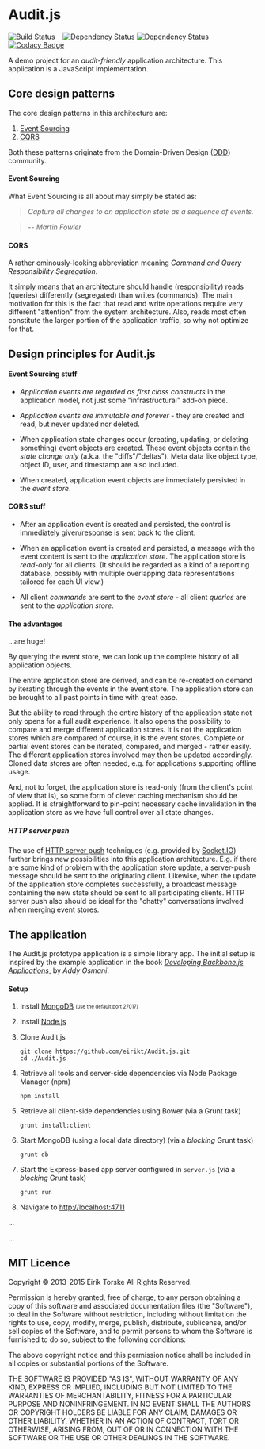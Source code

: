 # Audit.js

[![Build Status](https://travis-ci.org/eirikt/Audit.js.png?branch=master)](https://travis-ci.org/eirikt/Audit.js)
&nbsp;&nbsp;
[![Dependency Status](https://www.versioneye.com/user/projects/5534217110e714f9e500139d/badge.svg?style=flat)](https://www.versioneye.com/user/projects/5534217110e714f9e500139d)
[![Dependency Status](https://www.versioneye.com/user/projects/5534226910e7149066001007/badge.svg?style=flat)](https://www.versioneye.com/user/projects/5534226910e7149066001007)
&nbsp;&nbsp;
[![Codacy Badge](https://www.codacy.com/project/badge/69b2d4cca39a44bd966fbc90cfe4e35e)](https://www.codacy.com/app/eiriktorske/Audit-js)

A demo project for an _audit-friendly_ application architecture.
This application is a JavaScript implementation.


## Core design patterns

The core design patterns in this architecture are:

 1. [Event Sourcing][11]
 2. [CQRS][12]

Both these patterns originate from the Domain-Driven Design ([DDD][10]) community.

#### Event Sourcing

What Event Sourcing is all about may simply be stated as:

> _Capture all changes to an application state as a sequence of events._

> -- <cite>Martin Fowler</cite>

#### CQRS

A rather ominously-looking abbreviation meaning _Command and Query Responsibility Segregation_.

It simply means that an architecture should handle (responsibility) reads (queries) differently (segregated) than writes (commands).
The main motivation for this is the fact that read and write operations require very different "attention" from the system architecture.
Also, reads most often constitute the larger portion of the application traffic, so why not optimize for that.


## Design principles for Audit.js

#### Event Sourcing stuff

 * _Application events are regarded as first class constructs_ in the application model, not just some "infrastructural" add-on piece.

 * _Application events are immutable and forever_ - they are created and read, but never updated nor deleted.

 * When application state changes occur (creating, updating, or deleting something) event objects are created. These event objects contain the _state change only_ (a.k.a. the "diffs"/"deltas"). Meta data like object type, object ID, user, and timestamp are also included.

 * When created, application event objects are immediately persisted in the _event store_.

#### CQRS stuff

 * After an application event is created and persisted, the control is immediately given/response is sent back to the client.

 * When an application event is created and persisted, a message with the event content is sent to the _application store_. The application store is _read-only_ for all clients. (It should be regarded as a kind of a reporting database, possibly with multiple overlapping data representations tailored for each UI view.)

 * All client _commands_ are sent to the _event store_ - all client _queries_ are sent to the _application store_.

#### The advantages

...are huge!

By querying the event store, we can look up the complete history of all application objects.

The entire application store are derived, and can be re-created on demand by iterating through the events in the event store.
The application store can be brought to all past points in time with great ease.

But the ability to read through the entire history of the application state not only opens for a full audit experience.
It also opens the possibility to compare and merge different application stores.
It is not the application stores which are compared of course, it is the event stores.
Complete or partial event stores can be iterated, compared, and merged - rather easily.
The different application stores involved may then be updated accordingly.
Cloned data stores are often needed, e.g. for applications supporting offline usage.

And, not to forget, the application store is read-only (from the client's point of view that is), so some form of clever caching mechanism should be applied.
It is straightforward to pin-point necessary cache invalidation in the application store as we have full control over all state changes.

##### HTTP server push

The use of [HTTP server push][13] techniques (e.g. provided by [Socket.IO][24]) further brings new possibilities into this application architecture.
E.g. if there are some kind of problem with the application store update, a server-push message should be sent to the originating client.
Likewise, when the update of the application store completes successfully, a broadcast message containing the new state should be sent to all participating clients.
HTTP server push also should be ideal for the "chatty" conversations involved when merging event stores.


## The application

The Audit.js prototype application is a simple library app.
The initial setup is inspired by the example application in the book [_Developing Backbone.js Applications_][16], by _Addy Osmani_.

#### Setup

 1. Install [MongoDB][30] <sub><sup>(use the default port 27017)</sup></sub>

 1. Install [Node.js][35]

 1. Clone Audit.js

    ```
    git clone https://github.com/eirikt/Audit.js.git
    cd ./Audit.js
    ```
 1. Retrieve all tools and server-side dependencies via Node Package Manager (npm)

    ```
    npm install
    ```
 1. Retrieve all client-side dependencies using Bower (via a Grunt task)

    ```
    grunt install:client
    ```
 1. Start MongoDB (using a local data directory) (via a _blocking_ Grunt task)

    ```
    grunt db
    ```
 1. Start the Express-based app server configured in `server.js` (via a _blocking_ Grunt task)

    ```
    grunt run
    ```
 1. Navigate to [http://localhost:4711](http://localhost:4711)


...

[10]: http://en.wikipedia.org/wiki/Domain-driven_design
[11]: http://martinfowler.com/eaaDev/EventSourcing.html
[12]: http://martinfowler.com/bliki/CQRS.html
[13]: http://en.wikipedia.org/wiki/Push_technology

[16]: http://addyosmani.github.io/backbone-fundamentals/#exercise-2-book-library---your-first-restful-backbone.js-app

[20]: http://jquery.com
[21]: http://backbonejs.org
[22]: http://marionettejs.com
[23]: http://requirejs.org
[24]: http://socket.io
[25]: http://amplifyjs.com
[26]: http://momentjs.com
[27]: http://twitter.github.io/bootstrap
[28]: http://requirejs.org

[30]: http://www.mongodb.org
[31]: http://mongoosejs.com

[35]: https://iojs.org
[36]: http://expressjs.com


...

## MIT Licence

Copyright © 2013-2015 Eirik Torske All Rights Reserved.

Permission is hereby granted, free of charge, to any person obtaining a copy of this software and associated documentation files (the "Software"), to deal in the Software without restriction, including without limitation the rights to use, copy, modify, merge, publish, distribute, sublicense, and/or sell copies of the Software, and to permit persons to whom the Software is furnished to do so, subject to the following conditions:

The above copyright notice and this permission notice shall be included in all copies or substantial portions of the Software.

THE SOFTWARE IS PROVIDED "AS IS", WITHOUT WARRANTY OF ANY KIND, EXPRESS OR IMPLIED, INCLUDING BUT NOT LIMITED TO THE WARRANTIES OF MERCHANTABILITY, FITNESS FOR A PARTICULAR PURPOSE AND NONINFRINGEMENT. IN NO EVENT SHALL THE AUTHORS OR COPYRIGHT HOLDERS BE LIABLE FOR ANY CLAIM, DAMAGES OR OTHER LIABILITY, WHETHER IN AN ACTION OF CONTRACT, TORT OR OTHERWISE, ARISING FROM, OUT OF OR IN CONNECTION WITH THE SOFTWARE OR THE USE OR OTHER DEALINGS IN THE SOFTWARE.
